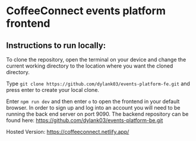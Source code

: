 # CoffeeConnect events platform frontend

## Instructions to run locally:

To clone the repository, open the terminal on your device and change the current working directory to the location where you want the cloned directory.

Type `git clone https://github.com/dylank03/events-platform-fe.git` and press enter to create your local clone.

Enter `npm run dev` and then enter `o` to open the frontend in your default browser. In order to sign up and log into an account you will need to be running the back end server on port 9090. The backend repository can be found here: https://github.com/dylank03/events-platform-be.git

Hosted Version: https://coffeeconnect.netlify.app/

